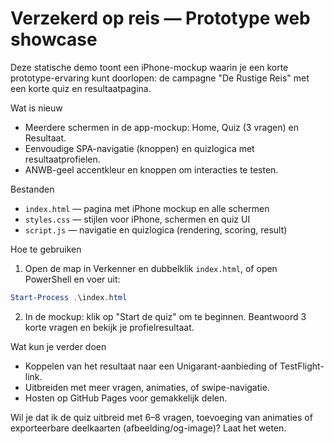 # Verzekerd op reis — Prototype web showcase

Deze statische demo toont een iPhone-mockup waarin je een korte prototype-ervaring kunt doorlopen: de campagne "De Rustige Reis" met een korte quiz en resultaatpagina.

Wat is nieuw

- Meerdere schermen in de app-mockup: Home, Quiz (3 vragen) en Resultaat.
- Eenvoudige SPA-navigatie (knoppen) en quizlogica met resultaatprofielen.
- ANWB-geel accentkleur en knoppen om interacties te testen.

Bestanden

- `index.html` — pagina met iPhone mockup en alle schermen
- `styles.css` — stijlen voor iPhone, schermen en quiz UI
- `script.js` — navigatie en quizlogica (rendering, scoring, result)

Hoe te gebruiken

1. Open de map in Verkenner en dubbelklik `index.html`, of open PowerShell en voer uit:

```powershell
Start-Process .\index.html
```

2. In de mockup: klik op "Start de quiz" om te beginnen. Beantwoord 3 korte vragen en bekijk je profielresultaat.

Wat kun je verder doen

- Koppelen van het resultaat naar een Unigarant-aanbieding of TestFlight-link.
- Uitbreiden met meer vragen, animaties, of swipe-navigatie.
- Hosten op GitHub Pages voor gemakkelijk delen.

Wil je dat ik de quiz uitbreid met 6–8 vragen, toevoeging van animaties of exporteerbare deelkaarten (afbeelding/og-image)? Laat het weten.
